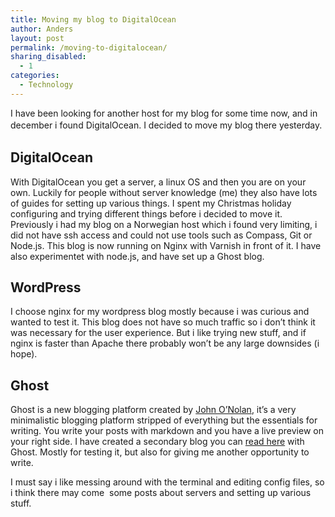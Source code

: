 ```yaml
---
title: Moving my blog to DigitalOcean
author: Anders
layout: post
permalink: /moving-to-digitalocean/
sharing_disabled:
  - 1
categories:
  - Technology
---
```

I have been looking for another host for my blog for some time now, and in december i found DigitalOcean. I decided to move my blog there yesterday.<span style="line-height: 1.5em;"> </span>

## DigitalOcean

With DigitalOcean you get a server, a linux OS and then you are on your own. Luckily for people without server knowledge (me) they also have lots of guides for setting up various things. I spent my Christmas holiday configuring and trying different things before i decided to move it. Previously i had my blog on a Norwegian host which i found very limiting, i did not have ssh access and could not use tools such as Compass, Git or Node.js. This blog is now running on Nginx with Varnish in front of it. I have also experimentet with node.js, and have set up a Ghost blog.

## WordPress

I choose nginx for my wordpress blog mostly because i was curious and wanted to test it. This blog does not have so much traffic so i don&#8217;t think it was necessary for the user experience. But i like trying new stuff, and if nginx is faster than Apache there probably won&#8217;t be any large downsides (i hope).

## Ghost

Ghost is a new blogging platform created by [John O&#8217;Nolan][1], it&#8217;s a very minimalistic blogging platform stripped of everything but the essentials for writing. You write your posts with markdown and you have a live preview on your right side. I have created a secondary blog you can [read here][2] with Ghost. Mostly for testing it, but also for giving me another opportunity to write.

I must say i like messing around with the terminal and editing config files, so i think there may come  some posts about servers and setting up various stuff.

 [1]: http://john.onolan.org/ "John O'Nolan"
 [2]: http://thoughts.andeers.com "Thoughts by Anders"